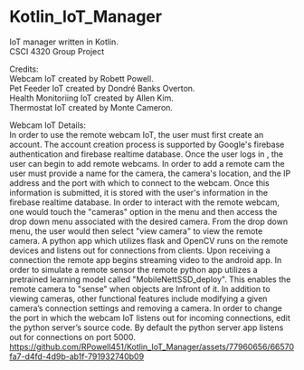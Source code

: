 # Kotlin_IoT_Manager
IoT manager written in Kotlin.<br>
CSCI 4320 Group Project

Credits:<br>
Webcam IoT created by Robett Powell.<br>
Pet Feeder IoT created by Dondré Banks Overton.<br>
Health Monitoriing IoT created by Allen Kim.<br>
Thermostat IoT created by Monte Cameron.<br>

Webcam IoT Details:  
In order to use the remote webcam IoT, the user must first create an account. The account creation process is supported by Google's firebase authentication and firebase realtime database. Once the user logs in , the user can begin to add remote webcams. In order to add a remote cam the user must provide a name for the camera, the camera's location, and the IP address and the port with which to connect to the webcam. Once this information is submitted, it is stored with the user's information in the firebase realtime database. In order to interact with the remote webcam, one would touch the "cameras" option in the menu and then access the drop down menu associated with the desired camera. From the drop down menu, the user would then select "view camera" to view the remote camera. A python app which utilizes flask and OpenCV runs on the remote devices and listens out for connections from clients. Upon receiving a connection the remote app begins streaming video to the android app. In order to simulate a remote sensor the remote python app utilizes a pretrained learning model called "MobileNettSSD_deploy". This enables the remote camera to "sense" when objects are Infront of it. In addition to viewing cameras, other functional features include modifying a given camera’s connection settings and removing a camera. In order to change the port in which the webcam IoT listens out for incoming connections, edit the python server’s source code. By default the python server app listens out for connections on port 5000.<br>
https://github.com/RPowell451/Kotlin_IoT_Manager/assets/77960656/66570fa7-d4fd-4d9b-ab1f-791932740b09
